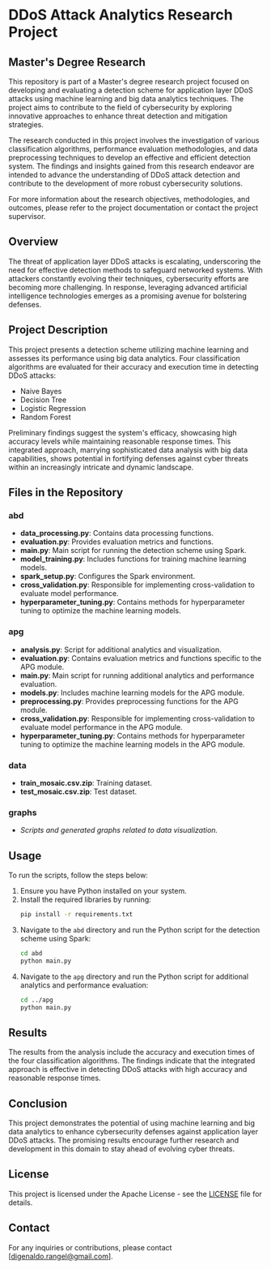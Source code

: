 # DDoS Attack Analytics Research Project

## Master's Degree Research

This repository is part of a Master's degree research project focused on developing and evaluating a detection scheme for application layer DDoS attacks using machine learning and big data analytics techniques. The project aims to contribute to the field of cybersecurity by exploring innovative approaches to enhance threat detection and mitigation strategies.

The research conducted in this project involves the investigation of various classification algorithms, performance evaluation methodologies, and data preprocessing techniques to develop an effective and efficient detection system. The findings and insights gained from this research endeavor are intended to advance the understanding of DDoS attack detection and contribute to the development of more robust cybersecurity solutions.

For more information about the research objectives, methodologies, and outcomes, please refer to the project documentation or contact the project supervisor.

## Overview
The threat of application layer DDoS attacks is escalating, underscoring the need for effective detection methods to safeguard networked systems. With attackers constantly evolving their techniques, cybersecurity efforts are becoming more challenging. In response, leveraging advanced artificial intelligence technologies emerges as a promising avenue for bolstering defenses.

## Project Description
This project presents a detection scheme utilizing machine learning and assesses its performance using big data analytics. Four classification algorithms are evaluated for their accuracy and execution time in detecting DDoS attacks:

- Naive Bayes
- Decision Tree
- Logistic Regression
- Random Forest

Preliminary findings suggest the system's efficacy, showcasing high accuracy levels while maintaining reasonable response times. This integrated approach, marrying sophisticated data analysis with big data capabilities, shows potential in fortifying defenses against cyber threats within an increasingly intricate and dynamic landscape.

## Files in the Repository

### abd
- **data_processing.py**: Contains data processing functions.
- **evaluation.py**: Provides evaluation metrics and functions.
- **main.py**: Main script for running the detection scheme using Spark.
- **model_training.py**: Includes functions for training machine learning models.
- **spark_setup.py**: Configures the Spark environment.
- **cross_validation.py**: Responsible for implementing cross-validation to evaluate model performance.
- **hyperparameter_tuning.py**: Contains methods for hyperparameter tuning to optimize the machine learning models.

### apg
- **analysis.py**: Script for additional analytics and visualization.
- **evaluation.py**: Contains evaluation metrics and functions specific to the APG module.
- **main.py**: Main script for running additional analytics and performance evaluation.
- **models.py**: Includes machine learning models for the APG module.
- **preprocessing.py**: Provides preprocessing functions for the APG module.
- **cross_validation.py**: Responsible for implementing cross-validation to evaluate model performance in the APG module.
- **hyperparameter_tuning.py**: Contains methods for hyperparameter tuning to optimize the machine learning models in the APG module.

### data
- **train_mosaic.csv.zip**: Training dataset.
- **test_mosaic.csv.zip**: Test dataset.

### graphs
- *Scripts and generated graphs related to data visualization.*

## Usage
To run the scripts, follow the steps below:

1. Ensure you have Python installed on your system.
2. Install the required libraries by running:
   ```bash
   pip install -r requirements.txt
   ```
3. Navigate to the `abd` directory and run the Python script for the detection scheme using Spark:
   ```bash
   cd abd
   python main.py
   ```
4. Navigate to the `apg` directory and run the Python script for additional analytics and performance evaluation:
   ```bash
   cd ../apg
   python main.py
   ```

## Results
The results from the analysis include the accuracy and execution times of the four classification algorithms. The findings indicate that the integrated approach is effective in detecting DDoS attacks with high accuracy and reasonable response times.

## Conclusion
This project demonstrates the potential of using machine learning and big data analytics to enhance cybersecurity defenses against application layer DDoS attacks. The promising results encourage further research and development in this domain to stay ahead of evolving cyber threats.

## License
This project is licensed under the Apache License - see the [LICENSE](LICENSE) file for details.

## Contact
For any inquiries or contributions, please contact [digenaldo.rangel@gmail.com].
